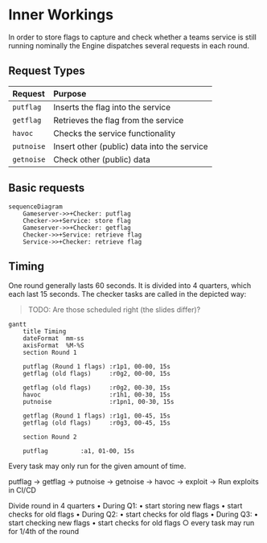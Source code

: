 # Inner Workings

In order to store flags to capture and check whether a teams service is still running nominally the Engine dispatches several requests in each round.

## Request Types

| Request    | Purpose                                     |
| :--------- | :------------------------------------------ |
| `putflag`  | Inserts the flag into the service           |
| `getflag`  | Retrieves the flag from the service         |
| `havoc`    | Checks the service functionality            |
| `putnoise` | Insert other (public) data into the service |
| `getnoise` | Check other (public) data                   |

## Basic requests

```mermaid
sequenceDiagram
    Gameserver->>+Checker: putflag
    Checker->>+Service: store flag
    Gameserver->>+Checker: getflag
    Checker->>+Service: retrieve flag
    Service->>+Checker: retrieve flag

```

## Timing

One round generally lasts 60 seconds. It is divided into 4 quarters, which each last 15 seconds.
The checker tasks are called in the depicted way:

> TODO: Are those scheduled right (the slides differ)?

```mermaid
gantt
    title Timing
    dateFormat  mm-ss
    axisFormat  %M-%S
    section Round 1

    putflag (Round 1 flags) :r1p1, 00-00, 15s
    getflag (old flags)     :r0g2, 00-00, 15s

    getflag (old flags)     :r0g2, 00-30, 15s
    havoc                   :r1h1, 00-30, 15s
    putnoise                :r1pn1, 00-30, 15s

    getflag (Round 1 flags) :r1g1, 00-45, 15s
    getflag (old flags)     :r0g3, 00-45, 15s

    section Round 2

    putflag         :a1, 01-00, 15s

```

Every task may only run for the given amount of time.

putflag ->
getflag ->
putnoise ->
getnoise ->
havoc ->
exploit -> Run exploits in CI/CD

Divide round in 4 quarters
• During Q1:
• start storing new flags
• start checks for old flags
• During Q2:
• start checks for old flags
• During Q3:
• start checking new flags
• start checks for old flags
○ every task may run for 1/4th of the round
